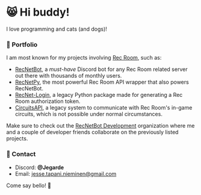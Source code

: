 # 😸 Hi buddy!
I love programming and cats (and dogs)!

### 📒 Portfolio 
I am most known for my projects involving [Rec Room](https://recroom.com/), such as:
- [RecNetBot](https://github.com/RecNetBot-Development/RecNetBot), a *must-have* Discord bot for any Rec Room related server out there with thousands of monthly users.
- [RecNetPy](https://github.com/RecNetBot-Development/RecNetPy), the most powerful Rec Room API wrapper that also powers RecNetBot.
- [RecNet-Login](https://github.com/Jegarde/RecNet-Login), a legacy Python package made for generating a Rec Room authorization token.
- [CircuitsAPI](https://github.com/Jegarde/CircuitsAPI), a legacy system to communicate with Rec Room's in-game circuits, which is not possible under normal circumstances.

Make sure to check out the [RecNetBot Development](https://github.com/RecNetBot-Development/) organization where me and a couple of developer friends collaborate on the previously listed projects.

### 👋 Contact 
- Discord: **@Jegarde**
- Email: jesse.tapani.nieminen@gmail.com

Come say bello! 🔔 
<!--
**Jegarde/Jegarde** is a ✨ _special_ ✨ repository because its `README.md` (this file) appears on your GitHub profile.

Here are some ideas to get you started:

- 🔭 I’m currently working on ...
- 🌱 I’m currently learning ...
- 👯 I’m looking to collaborate on ...
- 🤔 I’m looking for help with ...
- 💬 Ask me about ...
- 📫 How to reach me: ...
- 😄 Pronouns: ...
- ⚡ Fun fact: ...
-->
